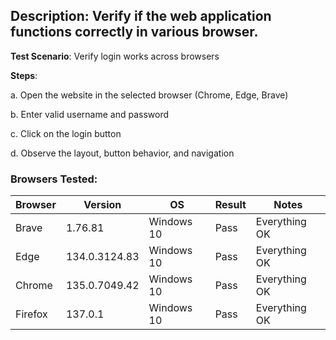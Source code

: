 ## Description: Verify if the web application functions correctly in various browser.

**Test Scenario**: Verify login works across browsers  

**Steps**:

a. Open the website in the selected browser (Chrome, Edge, Brave)

b. Enter valid username and password

c. Click on the login button

d. Observe the layout, button behavior, and navigation




### Browsers Tested:


| Browser | Version |     OS      | Result | Notes         |
|---------|---------|-------------|--------|---------------|
| Brave   | 1.76.81 | Windows 10  | Pass   | Everything OK |
| Edge    | 134.0.3124.83 | Windows 10  | Pass   | Everything OK |
| Chrome  | 135.0.7049.42 | Windows 10  | Pass   | Everything OK |
| Firefox | 137.0.1 | Windows 10  | Pass  | Everything OK  |

